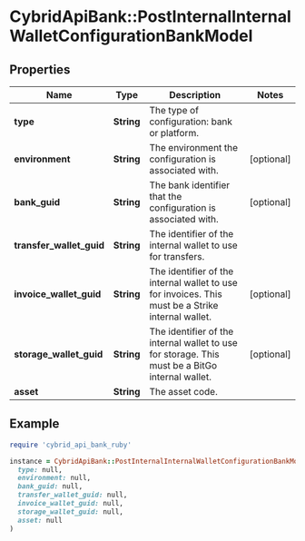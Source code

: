 # CybridApiBank::PostInternalInternalWalletConfigurationBankModel

## Properties

| Name | Type | Description | Notes |
| ---- | ---- | ----------- | ----- |
| **type** | **String** | The type of configuration: bank or platform. |  |
| **environment** | **String** | The environment the configuration is associated with. | [optional] |
| **bank_guid** | **String** | The bank identifier that the configuration is associated with. | [optional] |
| **transfer_wallet_guid** | **String** | The identifier of the internal wallet to use for transfers. |  |
| **invoice_wallet_guid** | **String** | The identifier of the internal wallet to use for invoices. This must be a Strike internal wallet. | [optional] |
| **storage_wallet_guid** | **String** | The identifier of the internal wallet to use for storage. This must be a BitGo internal wallet. | [optional] |
| **asset** | **String** | The asset code. |  |

## Example

```ruby
require 'cybrid_api_bank_ruby'

instance = CybridApiBank::PostInternalInternalWalletConfigurationBankModel.new(
  type: null,
  environment: null,
  bank_guid: null,
  transfer_wallet_guid: null,
  invoice_wallet_guid: null,
  storage_wallet_guid: null,
  asset: null
)
```

